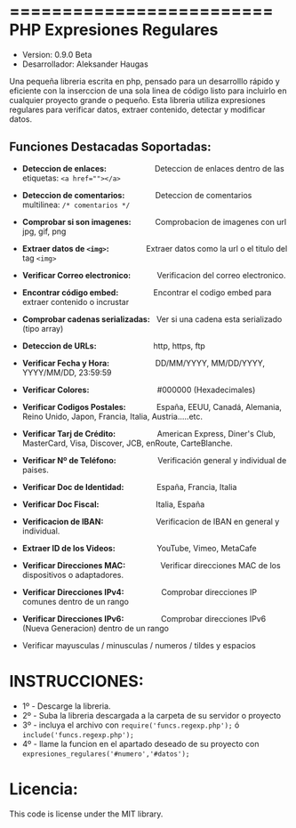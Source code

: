 =========================
PHP Expresiones Regulares
=========================

 - Version:        0.9.0 Beta
 - Desarrollador:  Aleksander Haugas

Una pequeña libreria escrita en php, pensado para un desarrolllo rápido y eficiente con la inserccion de una sola linea de código listo para incluirlo en cualquier proyecto grande o pequeño.
Esta libreria utiliza expresiones regulares para verificar datos, extraer contenido, detectar y modificar datos.


Funciones Destacadas Soportadas:
--------------------------------

 - **Deteccion de enlaces:** &nbsp;&nbsp;&nbsp;&nbsp;&nbsp;&nbsp;&nbsp;&nbsp;&nbsp;&nbsp;&nbsp;&nbsp;&nbsp;&nbsp;&nbsp;&nbsp;&nbsp;&nbsp;&nbsp;&nbsp; Deteccion de enlaces dentro de las etiquetas: `<a href=""></a>`
 - **Deteccion de comentarios:** &nbsp;&nbsp;&nbsp;&nbsp;&nbsp;&nbsp;&nbsp;&nbsp;&nbsp;&nbsp;&nbsp;&nbsp; Deteccion de comentarios multilinea: `/* comentarios */`
 - **Comprobar si son imagenes:** &nbsp;&nbsp;&nbsp;&nbsp;&nbsp;&nbsp;&nbsp;&nbsp;&nbsp; Comprobacion de imagenes con url jpg, gif, png
 - **Extraer datos de `<img>`:** &nbsp;&nbsp;&nbsp;&nbsp;&nbsp;&nbsp;&nbsp;&nbsp;&nbsp;&nbsp;&nbsp;&nbsp;&nbsp;&nbsp;&nbsp; Extraer datos como la url o el titulo del tag `<img>`
 - **Verificar Correo electronico:** &nbsp;&nbsp;&nbsp;&nbsp;&nbsp;&nbsp;&nbsp;&nbsp;&nbsp;&nbsp; Verificacion del correo electronico.
 - **Encontrar código embed:** &nbsp;&nbsp;&nbsp;&nbsp;&nbsp;&nbsp;&nbsp;&nbsp;&nbsp;&nbsp;&nbsp;&nbsp;&nbsp;&nbsp; Encontrar el codigo embed para extraer contenido o incrustar
 - **Comprobar cadenas serializadas:** &nbsp; Ver si una cadena esta serializado (tipo array)
 - **Deteccion de URLs:** &nbsp;&nbsp;&nbsp;&nbsp;&nbsp;&nbsp;&nbsp;&nbsp;&nbsp;&nbsp;&nbsp;&nbsp;&nbsp;&nbsp;&nbsp;&nbsp;&nbsp;&nbsp;&nbsp;&nbsp;&nbsp;&nbsp;&nbsp;&nbsp; http, https, ftp
 - **Verificar Fecha y Hora:** &nbsp;&nbsp;&nbsp;&nbsp;&nbsp;&nbsp;&nbsp;&nbsp;&nbsp;&nbsp;&nbsp;&nbsp;&nbsp;&nbsp;&nbsp;&nbsp;&nbsp;&nbsp;&nbsp; DD/MM/YYYY, MM/DD/YYYY, YYYY/MM/DD, 23:59:59
 - **Verificar Colores:**&nbsp;&nbsp;&nbsp;&nbsp;&nbsp;&nbsp;&nbsp;&nbsp;&nbsp;&nbsp;&nbsp;&nbsp;&nbsp;&nbsp;&nbsp;&nbsp;&nbsp;&nbsp;&nbsp;&nbsp;&nbsp;&nbsp;&nbsp;&nbsp;&nbsp;&nbsp;&nbsp;&nbsp;&nbsp;&nbsp;&nbsp;#000000 (Hexadecimales)
 - **Verificar Codigos Postales:**&nbsp;&nbsp;&nbsp;&nbsp;&nbsp;&nbsp;&nbsp;&nbsp;&nbsp;&nbsp;&nbsp;&nbsp;&nbsp;&nbsp;España, EEUU, Canadá, Alemania, Reino Unido, Japon, Francia, Italia, Austria.....etc.
 - **Verificar Tarj de Crédito:**&nbsp;&nbsp;&nbsp;&nbsp;&nbsp;&nbsp;&nbsp;&nbsp;&nbsp;&nbsp;&nbsp;&nbsp;&nbsp;&nbsp;&nbsp;&nbsp;&nbsp;&nbsp;&nbsp;American Express, Diner's Club, MasterCard, Visa, Discover, JCB, enRoute, CarteBlanche.
 - **Verificar Nº de Teléfono:**&nbsp;&nbsp;&nbsp;&nbsp;&nbsp;&nbsp;&nbsp;&nbsp;&nbsp;&nbsp;&nbsp;&nbsp;&nbsp;&nbsp;&nbsp;&nbsp;&nbsp;&nbsp;&nbsp;Verificación general y individual de paises.
 - **Verificar Doc de Identidad:**&nbsp;&nbsp;&nbsp;&nbsp;&nbsp;&nbsp;&nbsp;&nbsp;&nbsp;&nbsp;&nbsp;&nbsp;&nbsp;&nbsp;&nbsp;España, Francia, Italia
 - **Verificar Doc Fiscal:**&nbsp;&nbsp;&nbsp;&nbsp;&nbsp;&nbsp;&nbsp;&nbsp;&nbsp;&nbsp;&nbsp;&nbsp;&nbsp;&nbsp;&nbsp;&nbsp;&nbsp;&nbsp;&nbsp;&nbsp;&nbsp;&nbsp;&nbsp;&nbsp;&nbsp;&nbsp;Italia, España
 - **Verificacion de IBAN:**&nbsp;&nbsp;&nbsp;&nbsp;&nbsp;&nbsp;&nbsp;&nbsp;&nbsp;&nbsp;&nbsp;&nbsp;&nbsp;&nbsp;&nbsp;&nbsp;&nbsp;&nbsp;&nbsp;&nbsp;&nbsp;&nbsp;&nbsp;&nbsp;Verificacion de IBAN en general y individual.
 - **Extraer ID de los Videos:** &nbsp;&nbsp;&nbsp;&nbsp;&nbsp;&nbsp;&nbsp;&nbsp;&nbsp;&nbsp;&nbsp;&nbsp;&nbsp;&nbsp;&nbsp;&nbsp;&nbsp; YouTube, Vimeo, MetaCafe
 - **Verificar Direcciones MAC:** &nbsp;&nbsp;&nbsp;&nbsp;&nbsp;&nbsp;&nbsp;&nbsp;&nbsp;&nbsp;&nbsp;&nbsp;&nbsp;&nbsp; Verificar direcciones MAC de los dispositivos o adaptadores.
 - **Verificar Direcciones IPv4:** &nbsp;&nbsp;&nbsp;&nbsp;&nbsp;&nbsp;&nbsp;&nbsp;&nbsp;&nbsp;&nbsp;&nbsp;&nbsp;&nbsp;&nbsp; Comprobar direcciones IP comunes dentro de un rango
 - **Verificar Direcciones IPv6:** &nbsp;&nbsp;&nbsp;&nbsp;&nbsp;&nbsp;&nbsp;&nbsp;&nbsp;&nbsp;&nbsp;&nbsp;&nbsp;&nbsp;&nbsp; Comprobar direcciones IPv6 (Nueva Generacion) dentro de un rango

 - Verificar mayusculas / minusculas / numeros / tildes y espacios

INSTRUCCIONES:
==============

 - 1º - Descarge la libreria.
 - 2º - Suba la libreria descargada a la carpeta de su servidor o proyecto
 - 3º - incluya el archivo con `require('funcs.regexp.php');` ó `include('funcs.regexp.php');`
 - 4º - llame la funcion en el apartado deseado de su proyecto con `expresiones_regulares('#numero','#datos');`

Licencia:
=========
This code is license under the MIT library.
